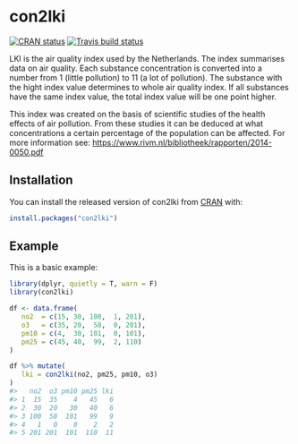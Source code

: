 
<!-- README.md is generated from README.Rmd. Please edit that file -->

# con2lki

<!-- badges: start -->

[![CRAN
status](https://www.r-pkg.org/badges/version/con2lki)](https://CRAN.R-project.org/package=con2lki)
[![Travis build
status](https://travis-ci.com/markbaas/con2lkiR.svg?branch=master)](https://travis-ci.com/markbaas/con2lkiR)
<!-- badges: end -->

LKI is the air quality index used by the Netherlands. The index
summarises data on air quality. Each substance concentration is
converted into a number from 1 (little pollution) to 11 (a lot of
pollution). The substance with the hight index value determines to whole
air quality index. If all substances have the same index value, the
total index value will be one point higher.

This index was created on the basis of scientific studies of the health
effects of air pollution. From these studies it can be deduced at what
concentrations a certain percentage of the population can be affected.
For more information see:
<https://www.rivm.nl/bibliotheek/rapporten/2014-0050.pdf>

## Installation

You can install the released version of con2lki from
[CRAN](https://CRAN.R-project.org) with:

``` r
install.packages("con2lki")
```

## Example

This is a basic example:

``` r
library(dplyr, quietly = T, warn = F)
library(con2lki)

df <- data.frame(
   no2  = c(15, 30, 100,  1, 201),
   o3   = c(35, 20,  58,  0, 201),
   pm10 = c(4,  30, 101,  0, 101),
   pm25 = c(45, 40,  99,  2, 110)
)

df %>% mutate(
   lki = con2lki(no2, pm25, pm10, o3)
)
#>   no2  o3 pm10 pm25 lki
#> 1  15  35    4   45   6
#> 2  30  20   30   40   6
#> 3 100  58  101   99   9
#> 4   1   0    0    2   2
#> 5 201 201  101  110  11
```
